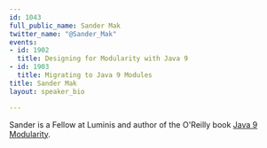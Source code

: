 ```yaml
---
id: 1043
full_public_name: Sander Mak
twitter_name: "@Sander_Mak"
events:
- id: 1902
  title: Designing for Modularity with Java 9
- id: 1903
  title: Migrating to Java 9 Modules
title: Sander Mak
layout: speaker_bio

---
```

Sander is a Fellow at Luminis and author of the O'Reilly book <a href="https://javamodularity.com">Java 9 Modularity</a>.